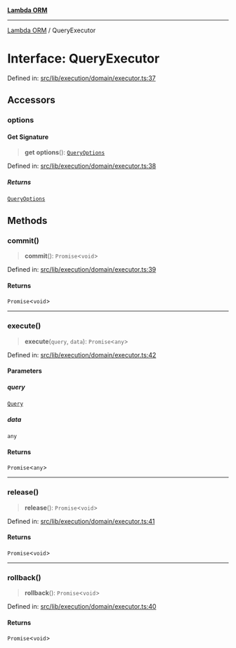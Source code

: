 [**Lambda ORM**](../README.md)

***

[Lambda ORM](../README.md) / QueryExecutor

# Interface: QueryExecutor

Defined in: [src/lib/execution/domain/executor.ts:37](https://github.com/lambda-orm/lambdaorm/blob/d7eed5bd6f40e7e5946b35121d5564379ef251ff/src/lib/execution/domain/executor.ts#L37)

## Accessors

### options

#### Get Signature

> **get** **options**(): [`QueryOptions`](QueryOptions.md)

Defined in: [src/lib/execution/domain/executor.ts:38](https://github.com/lambda-orm/lambdaorm/blob/d7eed5bd6f40e7e5946b35121d5564379ef251ff/src/lib/execution/domain/executor.ts#L38)

##### Returns

[`QueryOptions`](QueryOptions.md)

## Methods

### commit()

> **commit**(): `Promise`\<`void`\>

Defined in: [src/lib/execution/domain/executor.ts:39](https://github.com/lambda-orm/lambdaorm/blob/d7eed5bd6f40e7e5946b35121d5564379ef251ff/src/lib/execution/domain/executor.ts#L39)

#### Returns

`Promise`\<`void`\>

***

### execute()

> **execute**(`query`, `data`): `Promise`\<`any`\>

Defined in: [src/lib/execution/domain/executor.ts:42](https://github.com/lambda-orm/lambdaorm/blob/d7eed5bd6f40e7e5946b35121d5564379ef251ff/src/lib/execution/domain/executor.ts#L42)

#### Parameters

##### query

[`Query`](../classes/Query.md)

##### data

`any`

#### Returns

`Promise`\<`any`\>

***

### release()

> **release**(): `Promise`\<`void`\>

Defined in: [src/lib/execution/domain/executor.ts:41](https://github.com/lambda-orm/lambdaorm/blob/d7eed5bd6f40e7e5946b35121d5564379ef251ff/src/lib/execution/domain/executor.ts#L41)

#### Returns

`Promise`\<`void`\>

***

### rollback()

> **rollback**(): `Promise`\<`void`\>

Defined in: [src/lib/execution/domain/executor.ts:40](https://github.com/lambda-orm/lambdaorm/blob/d7eed5bd6f40e7e5946b35121d5564379ef251ff/src/lib/execution/domain/executor.ts#L40)

#### Returns

`Promise`\<`void`\>
